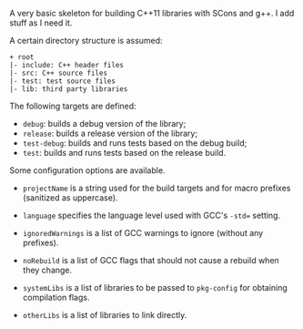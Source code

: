 A very basic skeleton for building C++11 libraries with SCons and g++. I add
stuff as I need it.

A certain directory structure is assumed:

    + root
    |- include: C++ header files
    |- src: C++ source files
    |- test: test source files
    |- lib: third party libraries

The following targets are defined:

- `debug`: builds a debug version of the library;
- `release`: builds a release version of the library;
- `test-debug`: builds and runs tests based on the debug build;
- `test`: builds and runs tests based on the release build.

Some configuration options are available.

- `projectName` is a string used for the build targets and for macro prefixes
(sanitized as uppercase).

- `language` specifies the language level used with GCC's `-std=` setting.

- `ignoredWarnings` is a list of GCC warnings to ignore (without any prefixes).

- `noRebuild` is a list of GCC flags that should not cause a rebuild when they
change.

- `systemLibs` is a list of libraries to be passed to `pkg-config` for
obtaining compilation flags.

- `otherLibs` is a list of libraries to link directly.

